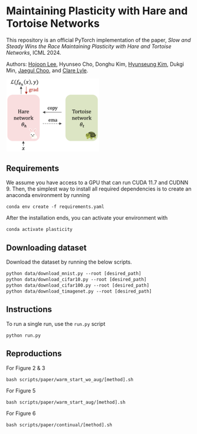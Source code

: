 # Maintaining Plasticity with Hare and Tortoise Networks

This repository is an official PyTorch implementation of the paper, *Slow and Steady Wins the Race
Maintaining Plasticity with Hare and Tortoise Networks*, ICML 2024.

Authors: 
[Hojoon Lee](https://joonleesky.github.io/),
Hyunseo Cho,
Donghu Kim,
[Hyunseung Kim](https://mynsng.github.io/), 
Dukgi Min,
[Jaegul Choo](https://sites.google.com/site/jaegulchoo/), and 
[Clare Lyle](https://clarelyle.com/).

<img src="assets/icml2024hnt.png" alt="plot" width="250">


## Requirements
We assume you have access to a GPU that can run CUDA 11.7 and CUDNN 9. 
Then, the simplest way to install all required dependencies is to create an anaconda environment by running

```
conda env create -f requirements.yaml
```

After the installation ends, you can activate your environment with
```
conda activate plasticity
```

## Downloading dataset

Download the dataset by running the below scripts.

```
python data/download_mnist.py --root [desired_path]
python data/download_cifar10.py --root [desired_path]
python data/download_cifar100.py --root [desired_path]
python data/download_timagenet.py --root [desired_path]
```

## Instructions

To run a single run, use the `run.py` script
```
python run.py 
```

## Reproductions

For Figure 2 & 3
```
bash scripts/paper/warm_start_wo_aug/[method].sh
```

For Figure 5
```
bash scripts/paper/warm_start_aug/[method].sh
```

For Figure 6
```
bash scripts/paper/continual/[method].sh
```






